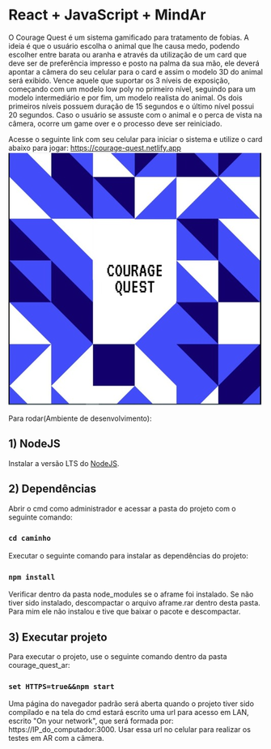 # React + JavaScript + MindAr

O Courage Quest é um sistema gamificado para tratamento de fobias. 
A ideia é que o usuário escolha o animal que lhe causa medo, podendo escolher entre barata ou aranha e através da utilização de um card que deve ser de preferência impresso e posto na palma da sua mão, ele deverá apontar a câmera do seu celular para o card e assim o modelo 3D do animal será exibido.
Vence aquele que suportar os 3 níveis de exposição, começando com um modelo low poly no primeiro nível, seguindo para um modelo intermediário e por fim, um modelo realista do animal.
Os dois primeiros níveis possuem duração de 15 segundos e o último nível possui 20 segundos.
Caso o usuário se assuste com o animal e o perca de vista na câmera, ocorre um game over e o processo deve ser reiniciado.

Acesse o seguinte link com seu celular para iniciar o sistema e utilize o card abaixo para jogar: https://courage-quest.netlify.app
<img src="/src/mind/card.jpeg">

Para rodar(Ambiente de desenvolvimento):

## 1) NodeJS

Instalar a versão LTS do [NodeJS](https://nodejs.org/en/download).


## 2) Dependências

Abrir o cmd como administrador e acessar a pasta do projeto com o seguinte comando:
### `cd caminho`

Executar o seguinte comando para instalar as dependências do projeto:
### `npm install`

Verificar dentro da pasta node_modules se o aframe foi instalado. Se não tiver sido instalado, descompactar o arquivo aframe.rar dentro desta pasta. 
Para mim ele não instalou e tive que baixar o pacote e descompactar.

## 3) Executar projeto

Para executar o projeto, use o seguinte comando dentro da pasta courage_quest_ar:
### `set HTTPS=true&&npm start`

Uma página do navegador padrão será aberta quando o projeto tiver sido compilado e na tela do cmd estará escrito uma url para acesso em LAN, escrito "On your network", que será formada por: https://IP_do_computador:3000.
Usar essa url no celular para realizar os testes em AR com a câmera.
